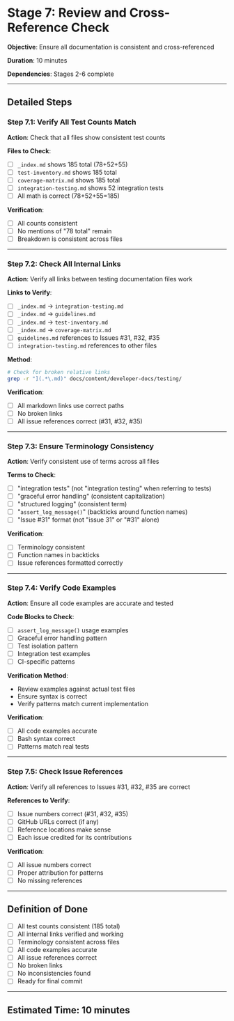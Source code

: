 # Stage 7: Review and Cross-Reference Check

**Objective**: Ensure all documentation is consistent and cross-referenced

**Duration**: 10 minutes

**Dependencies**: Stages 2-6 complete

---

## Detailed Steps

### Step 7.1: Verify All Test Counts Match

**Action**: Check that all files show consistent test counts

**Files to Check**:
- [ ] `_index.md` shows 185 total (78+52+55)
- [ ] `test-inventory.md` shows 185 total
- [ ] `coverage-matrix.md` shows 185 total
- [ ] `integration-testing.md` shows 52 integration tests
- [ ] All math is correct (78+52+55=185)

**Verification**:
- [ ] All counts consistent
- [ ] No mentions of "78 total" remain
- [ ] Breakdown is consistent across files

---

### Step 7.2: Check All Internal Links

**Action**: Verify all links between testing documentation files work

**Links to Verify**:
- [ ] `_index.md` → `integration-testing.md`
- [ ] `_index.md` → `guidelines.md`
- [ ] `_index.md` → `test-inventory.md`
- [ ] `_index.md` → `coverage-matrix.md`
- [ ] `guidelines.md` references to Issues #31, #32, #35
- [ ] `integration-testing.md` references to other files

**Method**:
```bash
# Check for broken relative links
grep -r "](.*\.md)" docs/content/developer-docs/testing/
```

**Verification**:
- [ ] All markdown links use correct paths
- [ ] No broken links
- [ ] All issue references correct (#31, #32, #35)

---

### Step 7.3: Ensure Terminology Consistency

**Action**: Verify consistent use of terms across all files

**Terms to Check**:
- [ ] "integration tests" (not "integration testing" when referring to tests)
- [ ] "graceful error handling" (consistent capitalization)
- [ ] "structured logging" (consistent term)
- [ ] "`assert_log_message()`" (backticks around function names)
- [ ] "Issue #31" format (not "issue 31" or "#31" alone)

**Verification**:
- [ ] Terminology consistent
- [ ] Function names in backticks
- [ ] Issue references formatted correctly

---

### Step 7.4: Verify Code Examples

**Action**: Ensure all code examples are accurate and tested

**Code Blocks to Check**:
- [ ] `assert_log_message()` usage examples
- [ ] Graceful error handling pattern
- [ ] Test isolation pattern
- [ ] Integration test examples
- [ ] CI-specific patterns

**Verification Method**:
- Review examples against actual test files
- Ensure syntax is correct
- Verify patterns match current implementation

**Verification**:
- [ ] All code examples accurate
- [ ] Bash syntax correct
- [ ] Patterns match real tests

---

### Step 7.5: Check Issue References

**Action**: Verify all references to Issues #31, #32, #35 are correct

**References to Verify**:
- [ ] Issue numbers correct (#31, #32, #35)
- [ ] GitHub URLs correct (if any)
- [ ] Reference locations make sense
- [ ] Each issue credited for its contributions

**Verification**:
- [ ] All issue numbers correct
- [ ] Proper attribution for patterns
- [ ] No missing references

---

## Definition of Done

- [ ] All test counts consistent (185 total)
- [ ] All internal links verified and working
- [ ] Terminology consistent across files
- [ ] All code examples accurate
- [ ] All issue references correct
- [ ] No broken links
- [ ] No inconsistencies found
- [ ] Ready for final commit

---

## Estimated Time: 10 minutes
